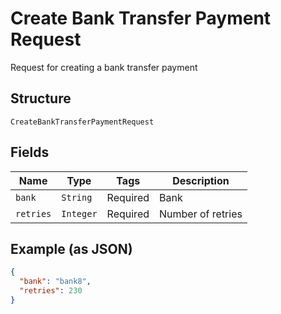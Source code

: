 
# Create Bank Transfer Payment Request

Request for creating a bank transfer payment

## Structure

`CreateBankTransferPaymentRequest`

## Fields

| Name | Type | Tags | Description |
|  --- | --- | --- | --- |
| `bank` | `String` | Required | Bank |
| `retries` | `Integer` | Required | Number of retries |

## Example (as JSON)

```json
{
  "bank": "bank8",
  "retries": 230
}
```

